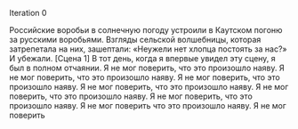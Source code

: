 



Iteration 0


Российские воробьи в солнечную погоду устроили в Каутском погоню за русскими воробьями. Взгляды сельской волшебницы, которая затрепетала на них, зашептали: «Неужели нет хлопца постоять за нас?» И убежали.
[Сцена 1] В тот день, когда я впервые увидел эту сцену, я был в полном отчаянии. Я не мог поверить, что это произошло наяву. Я не мог поверить, что это произошло наяву. Я не мог поверить, что это произошло наяву. Я не мог поверить, что это произошло наяву. Я не мог поверить, что это произошло наяву. Я не мог поверить, что это произошло наяву. Я не мог поверить  что это произошло наяву. Я не мог поверить 
